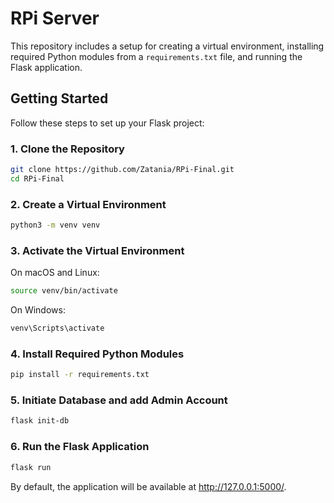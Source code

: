 # RPi Server

This repository includes a setup for creating a virtual environment, installing required Python modules from a `requirements.txt` file, and running the Flask application.

## Getting Started

Follow these steps to set up your Flask project:

### 1. Clone the Repository

```bash
git clone https://github.com/Zatania/RPi-Final.git
cd RPi-Final
```

### 2. Create a Virtual Environment

```bash
python3 -m venv venv
```

### 3. Activate the Virtual Environment

On macOS and Linux:

```bash
source venv/bin/activate
```

On Windows:

```bash
venv\Scripts\activate
```

### 4. Install Required Python Modules

```bash
pip install -r requirements.txt
```


### 5. Initiate Database and add Admin Account
```bash
flask init-db
```

### 6. Run the Flask Application

```bash
flask run
```

By default, the application will be available at http://127.0.0.1:5000/.

### 
